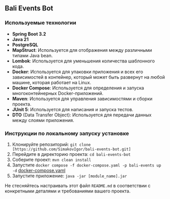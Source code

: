 ## Bali Events Bot

### Используемые технологии

- **Spring Boot 3.2**
- **Java 21**
- **PostgreSQL**
- **MapStruct**: Используется для отображения между различными типами Java bean.
- **Lombok**: Используется для уменьшения количества шаблонного кода.
- **Docker**: Используется для упаковки приложения и всех его зависимостей в контейнер, который может быть развернут на любой машине, которая работает на Linux.
- **Docker Compose**: Используется для определения и запуска многоконтейнерных Docker-приложений.
- **Maven**: Используется для управления зависимостями и сборки проекта.
- **JUnit 5**: Используется для написания и запуска тестов.
- **DTO** (Data Transfer Object): Используется для передачи данных между слоями приложения.

### Инструкции по локальному запуску установке

1. Клонируйте репозиторий: `git clone [https://github.com/SimakovIgor/bali-events-bot.git]`
2. Перейдите в директорию проекта: `cd bali-events-bot`
3. Соберите проект: `mvn clean install`
4. Запустите `docker compose -f docker-compose.yaml -p bali-events up -d` [docker-compose.yaml](docker-compose.yaml)
5. Запустите приложение: `java -jar [module_name].jar`

Не стесняйтесь настраивать этот файл `README.md` в соответствии с конкретными деталями и требованиями вашего проекта.
